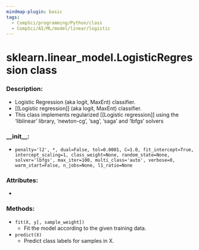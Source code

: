 ```yaml
---
mindmap-plugin: basic
tags:
  - CompSci/programming/Python/class
  - CompSci/AI/ML/model/linear/logistic
---
```

# sklearn.linear_model.LogisticRegression class
### Description:
- Logistic Regression (aka logit, MaxEnt) classifier.
-  [[Logistic regression]] (aka logit, MaxEnt) classifier.
- This class implements regularized [[Logistic regression]] using the ‘liblinear’ library, ‘newton-cg’, ‘sag’, ‘saga’ and ‘lbfgs’ solvers
### \_\_init__:
- `penalty='l2', *, dual=False, tol=0.0001, C=1.0, fit_intercept=True, intercept_scaling=1, class_weight=None, random_state=None, solver='lbfgs', max_iter=100, multi_class='auto', verbose=0, warm_start=False, n_jobs=None, l1_ratio=None`
### Attributes:
- 
### Methods:
- `fit(X, y[, sample_weight])`
	- Fit the model according to the given training data.
- `predict(X)`
	- Predict class labels for samples in X.
